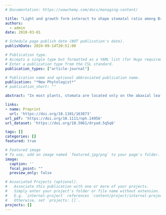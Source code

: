 ```yaml
---
# Documentation: https://wowchemy.com/docs/managing-content/

title: "Light and growth form interact to shape stomatal ratio among British angiosperms"
authors: 
  - admin
date: 2018-03-01

# Schedule page publish date (NOT publication's date).
publishDate: 2024-09-14T20:51:00

# Publication type.
# Accepts a single type but formatted as a YAML list (for Hugo requirements).
# Enter a publication type from the CSL standard.
publication_types: ["article-journal"]

# Publication name and optional abbreviated publication name.
publication: "*New Phytologist*"
# publication_short: ""

abstract: "In most plants, stomata are located only on the abaxial leaf surface (hypostomy), but many plants have stomata on both surfaces (amphistomy). High light and herbaceous growth form have been hypothesized to favor amphistomy, but these hypotheses have not been rigorously tested together using phylogenetic comparative methods. I leveraged a large dataset including stomatal ratio, Ellenberg light indicator value, growth form and phylogenetic relationships for 372 species of British angiosperms. I used phylogenetic comparative methods to test how light and/or growth form influence stomatal ratio and density. High light and herbaceous growth form are correlated with amphistomy, as predicted, but they also interact; the effect of light is pronounced in therophytes (annuals) and perennial herbs, but muted in phanerophytes (shrubs and trees). Furthermore, amphistomy and stomatal density evolve together in response to light. Comparative analyses of British angiosperms reveal two major insights. First, light and growth form interact to shape stomatal ratio; amphistomy is common under high light, but mostly for herbs. Second, coordinated evolution of adaxial stomatal density and light tolerance indicates that amphistomy helps to optimally balance light acquisition with gas exchange. Stomatal ratio may have potential as a functional trait for paleoecology and crop improvement."

links:
- name: Preprint
  url: 'https://doi.org/10.1101/163873'
url_pdf: 'https://doi.org/10.1111/nph.14956'
url_dataset: 'https://doi.org/10.5061/dryad.5q5q6'

tags: []
categories: []
featured: true

# Featured image
# To use, add an image named `featured.jpg/png` to your page's folder. 
image:
  caption: ''
  focal_point: ""
  preview_only: false

# Associated Projects (optional).
#   Associate this publication with one or more of your projects.
#   Simply enter your project's folder or file name without extension.
#   E.g. `internal-project` references `content/project/internal-project/index.md`.
#   Otherwise, set `projects: []`.
projects: []
---
```


